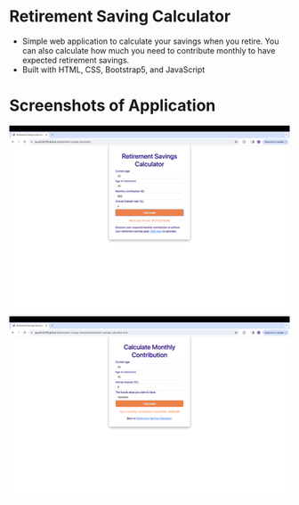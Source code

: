 # Retirement Saving Calculator

- Simple web application to calculate your savings when you retire. You can also calculate how much you need to contribute monthly to have expected retirement savings.
- Built with HTML, CSS, Bootstrap5, and JavaScript

# Screenshots of Application

![retirement savings](screenshots/retirement-savings.png)

![monthly contribution](screenshots/monthly-contribution.png)